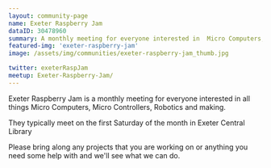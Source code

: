 ```yaml
---
layout: community-page
name: Exeter Raspberry Jam
dataID: 30478960
summary: A monthly meeting for everyone interested in  Micro Computers, Micro Controllers, Robotics and making.
featured-img: 'exeter-raspberry-jam'
image: /assets/img/communities/exeter-raspberry-jam_thumb.jpg

twitter: exeterRaspJam
meetup: Exeter-Raspberry-Jam/
---
```

Exeter Raspberry Jam is a monthly meeting for everyone interested in all things Micro Computers, Micro Controllers, Robotics and making.

They typically meet on the first Saturday of the month in Exeter Central Library

Please bring along any projects that you are working on or anything you need some help with and we'll see what we can do.
